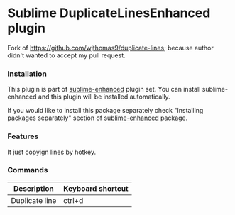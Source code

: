 # Sublime DuplicateLinesEnhanced plugin

Fork of https://github.com/wjthomas9/duplicate-lines; because author didn't
wanted to accept my pull request.


### Installation

This plugin is part of [sublime-enhanced](http://github.com/shagabutdinov/sublime-enhanced)
plugin set. You can install sublime-enhanced and this plugin will be installed
automatically.

If you would like to install this package separately check "Installing packages
separately" section of [sublime-enhanced](http://github.com/shagabutdinov/sublime-enhanced)
package.


### Features

It just copyign lines by hotkey.


### Commands

| Description    | Keyboard shortcut |
|----------------|-------------------|
| Duplicate line | ctrl+d            |